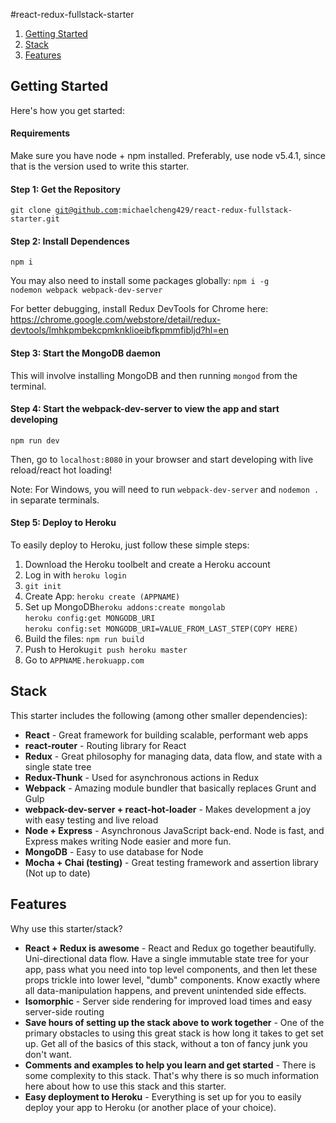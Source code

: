 #react-redux-fullstack-starter

<ol>
    <li><a href="#gettingstarted">Getting Started</a></li>
    <li><a href="#stack">Stack</a></li>
    <li><a href="#features">Features</a></li>
</ol>

<h2 id="gettingstarted">Getting Started</h2>
Here's how you get started:

<h4>Requirements</h4>
Make sure you have node + npm installed. Preferably, use node v5.4.1, since that is the version used to write this starter.

<h4>Step 1: Get the Repository</h4>

<code>git clone git@github.com:michaelcheng429/react-redux-fullstack-starter.git</code>

<h4>Step 2: Install Dependences</h4>
<code>npm i</code>

You may also need to install some packages globally:
<code>npm i -g nodemon webpack webpack-dev-server</code>

For better debugging, install Redux DevTools for Chrome here:
https://chrome.google.com/webstore/detail/redux-devtools/lmhkpmbekcpmknklioeibfkpmmfibljd?hl=en

<h4>Step 3: Start the MongoDB daemon</h4>
This will involve installing MongoDB and then running <code>mongod</code> from the terminal.

<h4>Step 4: Start the webpack-dev-server to view the app and start developing</h4>
<code>npm run dev</code>

Then, go to <code>localhost:8080</code> in your browser and start developing with live reload/react hot loading!

Note: For Windows, you will need to run <code>webpack-dev-server</code> and <code>nodemon .</code> in separate terminals.

<h4>Step 5: Deploy to Heroku</h4>
To easily deploy to Heroku, just follow these simple steps:

<ol>
    <li>Download the Heroku toolbelt and create a Heroku account</li>
    <li>Log in with <code>heroku login</code></li>
    <li><code>git init</code></li>
    <li>Create App: <code>heroku create (APPNAME)</code></li>
    <li>Set up MongoDB<code>heroku addons:create mongolab</code><br>
    <code>heroku config:get MONGODB_URI</code><br>
    <code>heroku config:set MONGODB_URI=VALUE_FROM_LAST_STEP(COPY HERE)</code></li>
    <li>Build the files: <code>npm run build</code></li>
    <li>Push to Heroku<code>git push heroku master</code></li>
    <li>Go to <code>APPNAME.herokuapp.com</code></li>
</ol>

<h2 id="stack">Stack</h2>
This starter includes the following (among other smaller dependencies):

<ul>
    <li><strong>React</strong> - Great framework for building scalable, performant web apps</li>
    <li><strong>react-router</strong> - Routing library for React</li>
    <li><strong>Redux</strong> - Great philosophy for managing data, data flow, and state with a single state tree</li>
    <li><strong>Redux-Thunk</strong> - Used for asynchronous actions in Redux</li>
    <li><strong>Webpack</strong> - Amazing module bundler that basically replaces Grunt and Gulp</li>
    <li><strong>webpack-dev-server + react-hot-loader</strong> - Makes development a joy with easy testing and live reload</li>
    <li><strong>Node + Express</strong> - Asynchronous JavaScript back-end. Node is fast, and Express makes writing Node easier and more fun.</li>
    <li><strong>MongoDB</strong> - Easy to use database for Node</li>
    <li><strong>Mocha + Chai (testing)</strong> - Great testing framework and assertion library (Not up to date)</li>
</ul>

<h2 id="features">Features</h2>
Why use this starter/stack?

<ul>
    <li><strong>React + Redux is awesome</strong> - React and Redux go together beautifully. Uni-directional data flow. Have a single immutable state tree for your app, pass what you need into top level components, and then let these props trickle into lower level, "dumb" components. Know exactly where all data-manipulation happens, and prevent unintended side effects.</li>
    <li><strong>Isomorphic</strong> - Server side rendering for improved load times and easy server-side routing</li>
    <li><strong>Save hours of setting up the stack above to work together</strong> - One of the primary obstacles to using this great stack is how long it takes to get set up. Get all of the basics of this stack, without a ton of fancy junk you don't want.</li>
    <li><strong>Comments and examples to help you learn and get started</strong> - There is some complexity to this stack. That's why there is so much information here about how to use this stack and this starter.</li>
    <li><strong>Easy deployment to Heroku</strong> - Everything is set up for you to easily deploy your app to Heroku (or another place of your choice).</li>
</ul>
